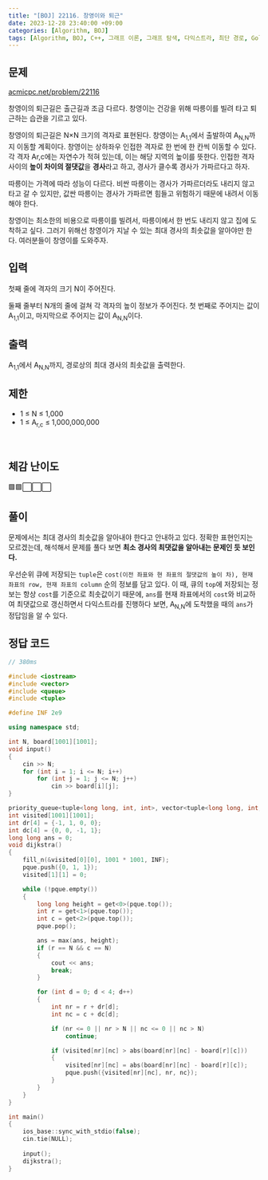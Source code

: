 ```yaml
---
title: "[BOJ] 22116. 창영이와 퇴근"
date: 2023-12-28 23:40:00 +09:00
categories: [Algorithm, BOJ]
tags: [Algorithm, BOJ, C++, 그래프 이론, 그래프 탐색, 다익스트라, 최단 경로, Gold 4]
---
```

## **문제**
[acmicpc.net/problem/22116](https://www.acmicpc.net/problem/22116)
<br>

창영이의 퇴근길은 출근길과 조금 다르다. 창영이는 건강을 위해 따릉이를 빌려 타고 퇴근하는 습관을 기르고 있다.

창영이의 퇴근길은 N×N 크기의 격자로 표현된다. 창영이는 A<sub>1,1</sub>에서 출발하여 A<sub>N,N</sub>까지 이동할 계획이다. 창영이는 상하좌우 인접한 격자로 한 번에 한 칸씩 이동할 수 있다. 각 격자 Ar,c에는 자연수가 적혀 있는데, 이는 해당 지역의 높이를 뜻한다. 인접한 격자 사이의 **높이 차이의 절댓값**을 **경사**라고 하고, 경사가 클수록 경사가 가파르다고 하자.

따릉이는 가격에 따라 성능이 다르다. 비싼 따릉이는 경사가 가파르더라도 내리지 않고 타고 갈 수 있지만, 값싼 따릉이는 경사가 가파르면 힘들고 위험하기 때문에 내려서 이동해야 한다.

창영이는 최소한의 비용으로 따릉이를 빌려서, 따릉이에서 한 번도 내리지 않고 집에 도착하고 싶다. 그러기 위해선 창영이가 지날 수 있는 최대 경사의 최솟값을 알아야만 한다. 여러분들이 창영이를 도와주자.
<br>

## **입력**
첫째 줄에 격자의 크기 N이 주어진다.

둘째 줄부터 N개의 줄에 걸쳐 각 격자의 높이 정보가 주어진다. 첫 번째로 주어지는 값이 A<sub>1,1</sub>이고, 마지막으로 주어지는 값이 A<sub>N,N</sub>이다.
<br>

## **출력**
A<sub>1,1</sub>에서 A<sub>N,N</sub>까지, 경로상의 최대 경사의 최솟값을 출력한다.
<br>

## **제한**
- 1 ≤ N ≤ 1,000
- 1 ≤ A<sub>r,c</sub> ≤ 1,000,000,000
<br>

## **체감 난이도**
🟩🟩⬜⬜⬜
<br>

## **풀이**
문제에서는 최대 경사의 최솟값을 알아내야 한다고 안내하고 있다. 정확한 표현인지는 모르겠는데, 해석해서 문제를 풀다 보면 **최소 경사의 최댓값을 알아내는 문제인 듯 보인다.**

우선순위 큐에 저장되는 `tuple`은 `cost(이전 좌표와 현 좌표의 절댓값의 높이 차), 현재 좌표의 row, 현재 좌표의 column` 순의 정보를 담고 있다. 이 때, 큐의 `top`에 저장되는 정보는 항상 `cost`를 기준으로 최솟값이기 때문에, `ans`를 현재 좌표에서의 `cost`와 비교하여 최댓값으로 갱신하면서 다익스트라를 진행하다 보면, A<sub>N,N</sub>에 도착했을 때의 `ans`가 정답임을 알 수 있다.
<br>

## **정답 코드**
```c++
// 380ms

#include <iostream>
#include <vector>
#include <queue>
#include <tuple>

#define INF 2e9

using namespace std;

int N, board[1001][1001];
void input()
{
    cin >> N;
    for (int i = 1; i <= N; i++)
        for (int j = 1; j <= N; j++)
            cin >> board[i][j];
}

priority_queue<tuple<long long, int, int>, vector<tuple<long long, int, int>>, greater<>> pque;
int visited[1001][1001];
int dr[4] = {-1, 1, 0, 0};
int dc[4] = {0, 0, -1, 1};
long long ans = 0;
void dijkstra()
{
    fill_n(&visited[0][0], 1001 * 1001, INF);
    pque.push({0, 1, 1});
    visited[1][1] = 0;

    while (!pque.empty())
    {
        long long height = get<0>(pque.top());
        int r = get<1>(pque.top());
        int c = get<2>(pque.top());
        pque.pop();

        ans = max(ans, height);
        if (r == N && c == N)
        {
            cout << ans;
            break;
        }

        for (int d = 0; d < 4; d++)
        {
            int nr = r + dr[d];
            int nc = c + dc[d];

            if (nr <= 0 || nr > N || nc <= 0 || nc > N)
                continue;

            if (visited[nr][nc] > abs(board[nr][nc] - board[r][c]))
            {
                visited[nr][nc] = abs(board[nr][nc] - board[r][c]);
                pque.push({visited[nr][nc], nr, nc});
            }
        }
    }
}

int main()
{
    ios_base::sync_with_stdio(false);
    cin.tie(NULL);
    
    input();
    dijkstra();
}
```